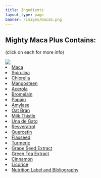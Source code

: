 ```yaml
---
title: Ingedients
layout_type: page
banner: /images/maca5.png
---
```


## Mighty Maca Plus Contains:
<p class="small-p">(click on each for more info)</p>
<img class="right-img" src="/images/ingredients.png">
<li><a href="/maca">Maca</a></li>
<li><a href="/spirulina">Spirulina</a></li>
<li><a href="/chlorella">Chlorella</a></li>
<li><a href="/mangosteen">Mangosteen</a></li>
<li><a href="/acerola">Acerola</a></li>
<li><a href="/bromelain">Bromelain</a></li>
<li><a href="/papain">Papain</a></li>
<li><a href="/amylase">Amylase</a></li>
<li><a href="/oat-bran">Oat Bran</a></li>
<li><a href="/milk-thistle">Milk Thistle</a></li>
<li><a href="/una-de-gato">Una de Gato</a></li>
<li><a href="/resveratrol">Resveratrol</a></li>
<li><a href="/quercetin">Quercetin</a></li>
<li><a href="/flaxseed">Flaxseed</a></li>
<li><a href="/turmeric">Turmeric</a></li>
<li><a href="/grape-seed-extract">Grape Seed Extract</a></li>
<li><a href="/green-tea-extract">Green Tea Extract</a></li>
<li><a href="/cinnamon">Cinnamon</a></li>
<li><a href="/licorice">Licorice</a></li>
<li><a href="/nlab">Nutrition Label and Bibliography</a></li>
